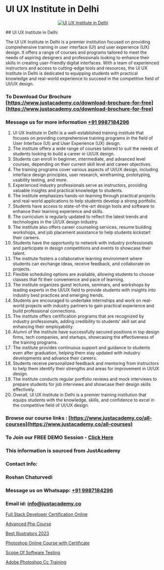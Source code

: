 # UI UX Institute in Delhi

<p align="center">
  <a href="https://justacademy.co/all-courses">
    <img src="https://ibb.co/CngWr2j" alt="UI UX Institute in Delhi">
  </a>
</p>
## UI UX Institute in Delhi

The UI UX Institute in Delhi is a premier institution focused on providing comprehensive training in user interface (UI) and user experience (UX) design. It offers a range of courses and programs tailored to meet the needs of aspiring designers and professionals looking to enhance their skills in creating user-friendly digital interfaces. With a team of experienced instructors and access to cutting-edge tools and resources, the UI UX Institute in Delhi is dedicated to equipping students with practical knowledge and real-world experience to succeed in the competitive field of UI/UX design.
### To Download Our Brochure [https://www.justacademy.co/download-brochure-for-free](https://www.justacademy.co/download-brochure-for-free)
### Message us for more information [+91 9987184296](https://api.whatsapp.com/send?phone=919987184296)
1) UI UX Institute in Delhi is a well-established training institute that focuses on providing comprehensive training programs in the field of User Interface (UI) and User Experience (UX) design.
2) The institute offers a wide range of courses tailored to suit the needs of students looking to build a career in UI/UX design.
3) Students can enroll in beginner, intermediate, and advanced level courses, depending on their current skill level and career objectives.
4) The training programs cover various aspects of UI/UX design, including interface design principles, user research, wireframing, prototyping, usability testing, and more.
5) Experienced industry professionals serve as instructors, providing valuable insights and practical knowledge to students.
6) The institute emphasizes hands-on learning through practical projects and real-world applications to help students develop a strong portfolio.
7) Students have access to state-of-the-art design tools and software to enhance their learning experience and skills.
8) The curriculum is regularly updated to reflect the latest trends and technologies in the UI/UX design industry.
9) The institute also offers career counseling services, resume building workshops, and job placement assistance to help students kickstart their careers.
10) Students have the opportunity to network with industry professionals and participate in design competitions and events to showcase their talent.
11) The institute fosters a collaborative learning environment where students can exchange ideas, receive feedback, and collaborate on projects.
12) Flexible scheduling options are available, allowing students to choose classes that fit their convenience and pace of learning.
13) The institute organizes guest lectures, seminars, and workshops by leading experts in the UI/UX field to provide students with insights into industry best practices and emerging trends.
14) Students are encouraged to undertake internships and work on real-world projects with industry partners to gain practical experience and build professional connections.
15) The institute offers certification programs that are recognized by industry professionals, adding credibility to students' skill set and enhancing their employability.
16) Alumni of the institute have successfully secured positions in top design firms, tech companies, and startups, showcasing the effectiveness of the training programs.
17) The institute provides continuous support and guidance to students even after graduation, helping them stay updated with industry developments and advance their careers.
18) Students receive personalized feedback and mentoring from instructors to help them identify their strengths and areas for improvement in UI/UX design.
19) The institute conducts regular portfolio reviews and mock interviews to prepare students for job interviews and showcase their design skills effectively.
20) Overall, UI UX Institute in Delhi is a premier training institution that equips students with the knowledge, skills, and confidence to excel in the competitive field of UI/UX design.

### Browse our course links : [https://www.justacademy.co/all-courses](https://www.justacademy.co/all-courses) 
### To Join our FREE DEMO Session - [Click Here](https://www.justacademy.co/register-for-course-demo)


### This information is sourced from JustAcademy
### Contact Info:
### Roshan Chaturvedi
### Message us on Whatsapp: [+91 9987184296](https://api.whatsapp.com/send?phone=919987184296)
### Email id: [info@justacademy.co](mailto:info@justacademy.co)
                
[Full Stack Developer Certification Online](https://www.linkedin.com/pulse/full-stack-developer-certification-online-justacademy-ahmedabad-42gac/)

[Advanced Php Course](https://www.linkedin.com/pulse/advanced-php-course-justacademy-chennai-ulgjf?trackingId=4gNh5vqy2PIqMtSQ7LQKyw%3D%3D&lipi=urn%3Ali%3Apage%3Ad_flagship3_company_admin%3BmbbduqyAR32m%2BKWos2V1hw%3D%3D)

[Best Illustrators 2023](https://medium.com/@mahi3106/best-illustrators-2023-b79cf2f4c3f7)

[Photoshop Online Course with Certificate](https://medium.com/@akanshapatil/photoshop-online-course-with-certificate-48a5acdcf70c)

[Scope Of Software Testing](https://justacademyin.github.io/justacademy/scope-of-software-testing)

[Adobe Photoshop Cc Training](https://justacademyin.github.io/justacademy/adobe-photoshop-cc-training)

